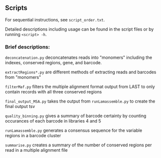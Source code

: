## Scripts

For sequential instructions, see `script_order.txt`.

Detailed descriptions including usage can be found in the script files or by running `<script> -h`.

### Brief descriptions:

`deconcatenation.py` deconcatenates reads into "monomers" including the indexes, conserved regions, gene, and barcode.

`extractRegions*.py` are different methods of extracting reads and barcodes from "monomers"

`filterMaf.py` filters the multiple alignment format output from LAST to only contain records with all three conserved regions

`final_output_MSA.py` takes the output from `runLamassemble.py` to create the final output tsv

`quality_binning.py` gives a summary of barcode certainty by counting occurances of each barcode in libraries 4 and 5

`runLamassemble.py` generates a consensus sequence for the variable regions in a barcode cluster

`summarise.py` creates a summary of the number of conserved regions per read in a multiple alignment file
